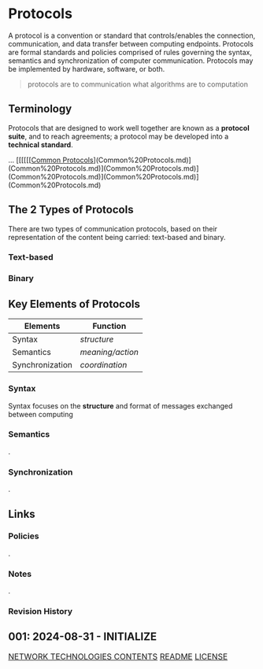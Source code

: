 # Protocols
A protocol is a convention or standard that controls/enables the connection, communication, and data transfer between computing endpoints. Protocols are formal standards and policies comprised of rules governing the syntax, semantics and synchronization of computer communication. Protocols may be implemented by hardware, software, or both.
> protocols are to communication what algorithms are to computation
## Terminology
Protocols that are designed to work well together are known as a **protocol suite**, and to reach agreements; a protocol may be developed into a **technical standard**. 

... [[[[[[[Common Protocols](Common%20Protocols.md)](Common%20Protocols.md)](Common%20Protocols.md)](Common%20Protocols.md)](Common%20Protocols.md)](Common%20Protocols.md)](Common%20Protocols.md)

## The 2 Types of Protocols
There are two types of communication protocols, based on their representation of the content being carried: text-based and binary.
### Text-based
### Binary
## Key Elements of Protocols
| Elements        | Function         |
| --------------- | ---------------- |
| Syntax          | *structure*      |
| Semantics       | *meaning/action* |
| Synchronization | *coordination*   |
### Syntax
Syntax focuses on the **structure** and format of messages exchanged between computing  
### Semantics
.
### Synchronization
.
## Links
### Policies
.
### Notes
.
### Revision History
001: 2024-08-31 - INITIALIZE
---
<font size=3>[NETWORK TECHNOLOGIES CONTENTS](-%20Network%20Technologies%20Contents.md)
[README](README.md)
[LICENSE](LICENSE)<font>
